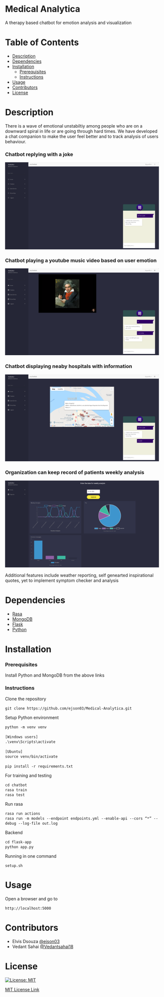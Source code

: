 # Medical Analytica
A therapy based chatbot for emotion analysis and visualization

# Table of Contents

* [Description](https://github.com/ejson03/Medical-Analytica#description)
* [Dependencies](https://github.com/ejson03/Medical-Analytica#dependencies)
* [Installation](https://github.com/ejson03/Medical-Analytica#installation)
  * [Prerequisites](https://github.com/ejson03/Medical-Analytica#prerequisites)
  * [Instructions](https://github.com/ejson03/Medical-Analytica#instructions)
* [Usage](https://github.com/ejson03/Medical-Analytica#usage)
* [Contributors](https://github.com/ejson03/Medical-Analytica#contributors)
* [License](https://github.com/ejson03/Medical-Analytica#license)

# Description

There is a wave of emotional unstabiltiy among people who are on a downward spiral in life or are going through hard times. We have developed a chat companion to make the user feel better and to track analysis of users behaviour.


### Chatbot replying with a joke
![Joke](images/joke.png)

### Chatbot playing a youtube music video based on user emotion
![Video](images/video.png)

### Chatbot displaying neaby hospitals with information
![Map](images/map.png)

### Organization can keep record of patients weekly analysis
![chart](images/chart.png)

Additional features include weather reporting, self genearted inspirational quotes, yet to implement symptom checker and analysis

# Dependencies

* [Rasa](https://rasa.com/)
* [MongoDB](https://www.mongodb.com/)
* [Flask](https://flask.palletsprojects.com/en/1.1.x/)
* [Python](https://www.python.org/)


# Installation

### Prerequisites
Install Python and MongoDB from the above links

### Instructions

Clone the repository
```
git clone https://github.com/ejson03/Medical-Analytica.git
```

Setup Python environment
```
python -m venv venv

[Windows users]
.\venv\Scripts\activate

[Ubuntu]
source venv/bin/activate

pip install -r requirements.txt
```

For training and testing
```
cd chatbot
rasa train
rasa test
```

Run rasa
```
rasa run actions
rasa run -m models --endpoint endpoints.yml --enable-api --cors “*” --debug --log-file out.log 
```

Backend
```
cd flask-app
python app.py
```

Running in one command
```
setup.sh
```

# Usage

Open a browser and go to 
```
http://localhost:5000
```
# Contributors

* Elvis Dsouza [@ejson03](https://github.com/ejson03)
* Vedant Sahai [@Vedantsahai18](https://github.com/Vedantsahai18)

# License

[![License: MIT](https://img.shields.io/badge/License-MIT-yellow.svg)](https://opensource.org/licenses/MIT)

[MIT License Link](https://github.com/ejson03/Medical-Analytica/blob/master/LICENSE)





